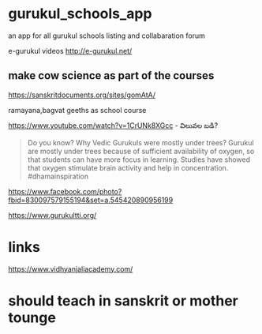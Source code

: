 # gurukul_schools_app
an app for all gurukul schools listing and collabaration forum


e-gurukul videos http://e-gurukul.net/

## make cow science as part of the courses 
https://sanskritdocuments.org/sites/gomAtA/

ramayana,bagvat geeths as school course

https://www.youtube.com/watch?v=1CrUNk8XGcc - విలువల బడి?


>Do you know?
Why Vedic Gurukuls were mostly under trees?
Gurukul are mostly under trees because of sufficient availability of oxygen, so that students can have more focus in learning.
Studies have showed that oxygen stimulate brain activity and help in concentration.
#dhamainspiration
>
https://www.facebook.com/photo?fbid=830097579155194&set=a.545420890956199


https://www.gurukultti.org/


# links

https://www.vidhyanjaliacademy.com/


# should teach in sanskrit or mother tounge
